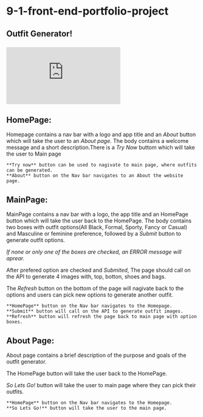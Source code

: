 # 9-1-front-end-portfolio-project

## **Outfit Generator!**

### ![Outfit Generator link!](https://dilrubamajumder.github.io/9-1-Portfolio-Proj/index.html)

## HomePage:

Homepage contains a nav bar with a logo and app title and an _About_ button which will take the user to an _About page_. The body contains a welcome message and a short description.There is a _Try Now_ buttom which will take the user to Main page

```
**Try now** button can be used to nagivate to main page, where outfits can be generated.
**About** button on the Nav bar navigates to an About the website page.
```

## MainPage:

MainPage contains a nav bar with a logo, the app title and an HomePage button which will take the user back to the HomePage.
The body contains two boxes with outfit options(All Black, Formal, Sporty, Fancy or Casual) and Masculine or feminine preference, followed by a _Submit_ button to generate outfit options.

_If none or only one of the boxes are checked, an ERROR message will aprear._

After prefered option are checked and _Submited_, The page should call on the API to generate 4 images with, top, botton, shoes and bags.

The _Refresh_ button on the bottom of the page will nagivate back to the options and users can pick new options to generate another outfit.

```
**HomePage** button on the Nav bar navigates to the Homepage.
**Submit** button will call on the API to generate outfit images.
**Refresh** button will refresh the page back to main page with option boxes.
```

## About Page:

About page contains a brief description of the purpose and goals of the outfit generator.

The HomePage button will take the user back to the HomePage.

_So Lets Go!_ button will take the user to main page where they can pick their outfits.

```
**HomePage** button on the Nav bar navigates to the Homepage.
**So Lets Go!** button will take the user to the main page.
```
